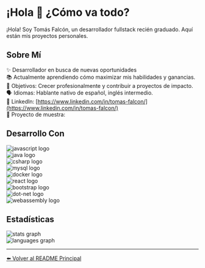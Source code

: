 # ¡Hola 👋 ¿Cómo va todo?

¡Hola! Soy Tomás Falcón, un desarrollador fullstack recién graduado. Aquí están mis proyectos personales.

## Sobre Mí

✨ Desarrollador en busca de nuevas oportunidades  
📚 Actualmente aprendiendo cómo maximizar mis habilidades y ganancias.  
🎯 Objetivos: Crecer profesionalmente y contribuir a proyectos de impacto.  
🗣️ Idiomas: Hablante nativo de español, inglés intermedio.  
🔗 LinkedIn: [https://www.linkedin.com/in/tomas-falcon/](https://www.linkedin.com/in/tomas-falcon/)  
🔗 Proyecto de muestra:

## Desarrollo Con

![javascript logo](https://cdn.jsdelivr.net/gh/devicons/devicon/icons/javascript/javascript-original.svg)  
![java logo](https://cdn.jsdelivr.net/gh/devicons/devicon/icons/java/java-original.svg)  
![csharp logo](https://cdn.jsdelivr.net/gh/devicons/devicon/icons/csharp/csharp-original.svg)  
![mysql logo](https://cdn.simpleicons.org/mysql/4479A1)  
![docker logo](https://cdn.simpleicons.org/docker/2496ED)  
![react logo](https://cdn.simpleicons.org/react/61DAFB)  
![bootstrap logo](https://cdn.simpleicons.org/bootstrap/7952B3)  
![dot-net logo](https://skillicons.dev/icons?i=dotnet)  
![webassembly logo](https://skillicons.dev/icons?i=wasm)

## Estadísticas

![stats graph](https://github-readme-stats.vercel.app/api?username=Tomas-Falcon&hide_title=false&hide_rank=false&show_icons=true&include_all_commits=true&count_private=true&disable_animations=false&theme=dracula&locale=es&hide_border=false&order=1)  
![languages graph](https://github-readme-stats.vercel.app/api/top-langs?username=Tomas-Falcon&locale=es&hide_title=false&layout=compact&card_width=320&langs_count=5&theme=dracula&hide_border=false&order=2)

---

[⬅️ Volver al README Principal](README.md)
